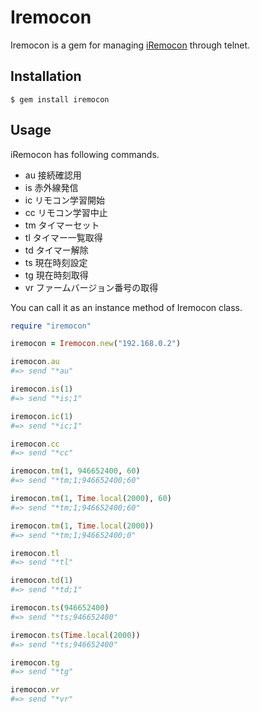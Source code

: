 # Iremocon
Iremocon is a gem for managing [iRemocon](http://i-remocon.com/) through telnet.

## Installation

```
$ gem install iremocon
```

## Usage
iRemocon has following commands.

* au 接続確認用
* is 赤外線発信
* ic リモコン学習開始
* cc リモコン学習中止
* tm タイマーセット
* tl タイマー一覧取得
* td タイマー解除
* ts 現在時刻設定
* tg 現在時刻取得
* vr ファームバージョン番号の取得

You can call it as an instance method of Iremocon class.

```ruby
require "iremocon"

iremocon = Iremocon.new("192.168.0.2")

iremocon.au
#=> send "*au"

iremocon.is(1)
#=> send "*is;1"

iremocon.ic(1)
#=> send "*ic;1"

iremocon.cc
#=> send "*cc"

iremocon.tm(1, 946652400, 60)
#=> send "*tm;1;946652400;60"

iremocon.tm(1, Time.local(2000), 60)
#=> send "*tm;1;946652400;60"

iremocon.tm(1, Time.local(2000))
#=> send "*tm;1;946652400;0"

iremocon.tl
#=> send "*tl"

iremocon.td(1)
#=> send "*td;1"

iremocon.ts(946652400)
#=> send "*ts;946652400"

iremocon.ts(Time.local(2000))
#=> send "*ts;946652400"

iremocon.tg
#=> send "*tg"

iremocon.vr
#=> send "*vr"
```
